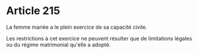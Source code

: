 # Article 215

La femme mariée a le plein exercice de sa capacité civile.

Les restrictions à cet exercice ne peuvent résulter que de limitations légales ou du régime matrimonial qu'elle a adopté.
